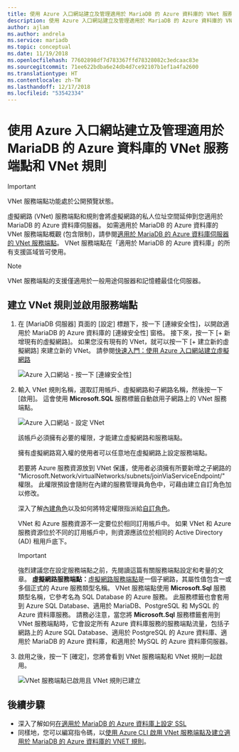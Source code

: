 ```yaml
---
title: 使用 Azure 入口網站建立及管理適用於 MariaDB 的 Azure 資料庫的 VNet 服務端點和規則 | Microsoft Docs
description: 使用 Azure 入口網站建立及管理適用於 MariaDB 的 Azure 資料庫的 VNet 服務端點和規則
author: ajlam
ms.author: andrela
ms.service: mariadb
ms.topic: conceptual
ms.date: 11/19/2018
ms.openlocfilehash: 77602898df7d783367ffd78328082c3edcaac83e
ms.sourcegitcommit: 71ee622bdba6e24db4d7ce92107b1ef1a4fa2600
ms.translationtype: HT
ms.contentlocale: zh-TW
ms.lasthandoff: 12/17/2018
ms.locfileid: "53542334"
---
```

# <a name="create-and-manage-azure-database-for-mariadb-vnet-service-endpoints-and-vnet-rules-by-using-the-azure-portal"></a>使用 Azure 入口網站建立及管理適用於 MariaDB 的 Azure 資料庫的 VNet 服務端點和 VNet 規則

> [!IMPORTANT]
> VNet 服務端點功能處於公開預覽狀態。

虛擬網路 (VNet) 服務端點和規則會將虛擬網路的私人位址空間延伸到您適用於 MariaDB 的 Azure 資料庫伺服器。 如需適用於 MariaDB 的 Azure 資料庫的 VNet 服務端點概觀 (包含限制)，請參閱[適用於 MariaDB 的 Azure 資料庫伺服器的 VNet 服務端點](concepts-data-access-security-vnet.md)。 VNet 服務端點在「適用於 MariaDB 的 Azure 資料庫」的所有支援區域皆可使用。

> [!NOTE]
> VNet 服務端點的支援僅適用於一般用途伺服器和記憶體最佳化伺服器。

## <a name="create-a-vnet-rule-and-enable-service-endpoints"></a>建立 VNet 規則並啟用服務端點

1. 在 [MariaDB 伺服器] 頁面的 [設定] 標題下，按一下 [連線安全性]，以開啟適用於 MariaDB 的 Azure 資料庫的 [連線安全性] 窗格。 接下來，按一下 [+ 新增現有的虛擬網路]。 如果您沒有現有的 VNet，就可以按一下 [+ 建立新的虛擬網路] 來建立新的 VNet。 請參閱[快速入門：使用 Azure 入口網站建立虛擬網路](../virtual-network/quick-create-portal.md)

   ![Azure 入口網站 - 按一下 [連線安全性]](./media/howto-manage-vnet-portal/1-connection-security.png)

2. 輸入 VNet 規則名稱，選取訂用帳戶、虛擬網路和子網路名稱，然後按一下 [啟用]。 這會使用 **Microsoft.SQL** 服務標籤自動啟用子網路上的 VNet 服務端點。

   ![Azure 入口網站 - 設定 VNet](./media/howto-manage-vnet-portal/2-configure-vnet.png)

   該帳戶必須擁有必要的權限，才能建立虛擬網路和服務端點。

   擁有虛擬網路寫入權的使用者可以任意地在虛擬網路上設定服務端點。
    
   若要將 Azure 服務資源放到 VNet 保護，使用者必須擁有所要新增之子網路的 "Microsoft.Network/virtualNetworks/subnets/joinViaServiceEndpoint/" 權限。 此權限預設會隨附在內建的服務管理員角色中，可藉由建立自訂角色加以修改。
    
   深入了解[內建角色](https://docs.microsoft.com/azure/active-directory/role-based-access-built-in-roles)以及如何將特定權限指派給[自訂角色](https://docs.microsoft.com/azure/active-directory/role-based-access-control-custom-roles)。
    
   VNet 和 Azure 服務資源不一定要位於相同訂用帳戶中。 如果 VNet 和 Azure 服務資源位於不同的訂用帳戶中，則資源應該位於相同的 Active Directory (AD) 租用戶底下。

   > [!IMPORTANT]
   > 強烈建議您在設定服務端點之前，先閱讀這篇有關服務端點設定和考量的文章。 **虛擬網路服務端點：**[虛擬網路服務端點](../virtual-network/virtual-network-service-endpoints-overview.md)是一個子網路，其屬性值包含一或多個正式的 Azure 服務類型名稱。 VNet 服務端點使用 **Microsoft.Sql** 服務類型名稱，它參考名為 SQL Database 的 Azure 服務。 此服務標籤也會套用到 Azure SQL Database、適用於 MariaDB、PostgreSQL 和 MySQL 的 Azure 資料庫服務。 請務必注意，當您將 **Microsoft.Sql** 服務標籤套用到 VNet 服務端點時，它會設定所有 Azure 資料庫服務的服務端點流量，包括子網路上的 Azure SQL Database、適用於 PostgreSQL 的 Azure 資料庫、適用於 MariaDB 的 Azure 資料庫，和適用於 MySQL 的 Azure 資料庫伺服器。
   > 

3. 啟用之後，按一下 [確定]，您將會看到 VNet 服務端點和 VNet 規則一起啟用。

   ![VNet 服務端點已啟用且 VNet 規則已建立](./media/howto-manage-vnet-portal/3-vnet-service-endpoints-enabled-vnet-rule-created.png)

## <a name="next-steps"></a>後續步驟
- 深入了解如何[在適用於 MariaDB 的 Azure 資料庫上設定 SSL](howto-configure-ssl.md)
- 同樣地，您可以編寫指令碼，以[使用 Azure CLI 啟用 VNet 服務端點及建立適用於 MariaDB 的 Azure 資料庫的 VNET 規則](howto-manage-vnet-cli.md)。
